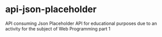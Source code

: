 # api-json-placeholder
API consuming Json Placeholder API for educational purposes due to an activity for the subject of Web Programming part 1
